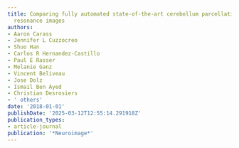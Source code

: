 ```yaml
---
title: Comparing fully automated state-of-the-art cerebellum parcellation from magnetic
  resonance images
authors:
- Aaron Carass
- Jennifer L Cuzzocreo
- Shuo Han
- Carlos R Hernandez-Castillo
- Paul E Rasser
- Melanie Ganz
- Vincent Beliveau
- Jose Dolz
- Ismail Ben Ayed
- Christian Desrosiers
- ' others'
date: '2018-01-01'
publishDate: '2025-03-12T12:55:14.291918Z'
publication_types:
- article-journal
publication: '*Neuroimage*'
---
```

